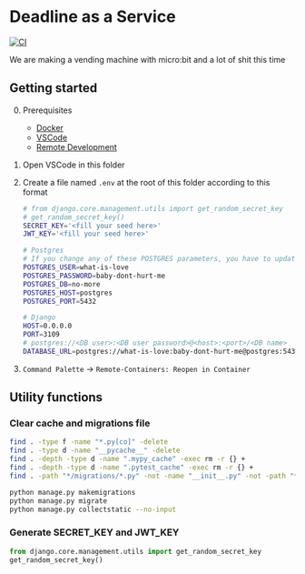 # Deadline as a Service

[![CI](https://github.com/Smithienious/CO3109-Backend/actions/workflows/main.yml/badge.svg)](https://github.com/Smithienious/CO3109-Backend/actions/workflows/main.yml)

We are making a vending machine with micro:bit and a lot of shit this time

## Getting started

0. Prerequisites
   - [Docker](https://www.docker.com/)
   - [VSCode](https://code.visualstudio.com/)
   - [Remote Development](https://aka.ms/vscode-remote/download/extension)
1. Open VSCode in this folder
2. Create a file named `.env` at the root of this folder according to this format

   ```bash
   # from django.core.management.utils import get_random_secret_key
   # get_random_secret_key()
   SECRET_KEY='<fill your seed here>'
   JWT_KEY='<fill your seed here>'

   # Postgres
   # If you change any of these POSTGRES parameters, you have to update DATABASE_URL too
   POSTGRES_USER=what-is-love
   POSTGRES_PASSWORD=baby-dont-hurt-me
   POSTGRES_DB=no-more
   POSTGRES_HOST=postgres
   POSTGRES_PORT=5432

   # Django
   HOST=0.0.0.0
   PORT=3109
   # postgres://<DB user>:<DB user password>@<host>:<port>/<DB name>
   DATABASE_URL=postgres://what-is-love:baby-dont-hurt-me@postgres:5432/no-more

   ```

3. `Command Palette` -> `Remote-Containers: Reopen in Container`

## Utility functions

### Clear cache and migrations file

```bash
find . -type f -name "*.py[co]" -delete
find . -type d -name "__pycache__" -delete
find . -depth -type d -name ".mypy_cache" -exec rm -r {} +
find . -depth -type d -name ".pytest_cache" -exec rm -r {} +
find . -path "*/migrations/*.py" -not -name "__init__.py" -not -path "*/db/*" -delete

python manage.py makemigrations
python manage.py migrate
python manage.py collectstatic --no-input
```

### Generate SECRET_KEY and JWT_KEY

```python
from django.core.management.utils import get_random_secret_key
get_random_secret_key()
```
